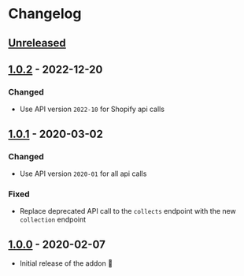 # Changelog

## [Unreleased]

## [1.0.2] - 2022-12-20

### Changed

* Use API version `2022-10` for Shopify api calls

## [1.0.1] - 2020-03-02

### Changed

* Use API version `2020-01` for all api calls

### Fixed

* Replace deprecated API call to the `collects` endpoint with the new `collection` endpoint

## [1.0.0] - 2020-02-07

* Initial release of the addon 🐣

[Unreleased]: https://github.com/gridonic/statamic-shopify/compare/v1.0.2...HEAD
[1.0.0]: https://github.com/gridonic/statamic-shopify/releases/tag/v1.0.0
[1.0.1]: https://github.com/gridonic/statamic-shopify/releases/tag/v1.0.1
[1.0.2]: https://github.com/gridonic/statamic-shopify/releases/tag/v1.0.2
